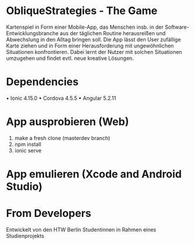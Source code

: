 # ObliqueStrategies - The Game

Kartenspiel in Form einer Mobile-App, das Menschen insb. in der Software-Entwicklungsbranche aus der täglichen Routine herausreißen und Abwechslung in den Alltag bringen soll.
Die App lässt den User zufällige Karte ziehen und in Form einer Herausforderung mit ungewöhnlichen Situationen konfrontieren. Dabei lernt der Nutzer mit solchen Situationen umzugehen und findet evtl. neue kreative Lösungen.
# Dependencies
•	Ionic 4.15.0
•	Cordova 4.5.5
•	Angular 5.2.11
# App ausprobieren (Web)
1.	make a fresh clone (masterdev branch)
2.	npm install
3.	ionic serve
# App emulieren (Xcode and Android Studio)

# From Developers
Entwickelt von den HTW Berlin Studentinnen in Rahmen eines Studienprojekts
